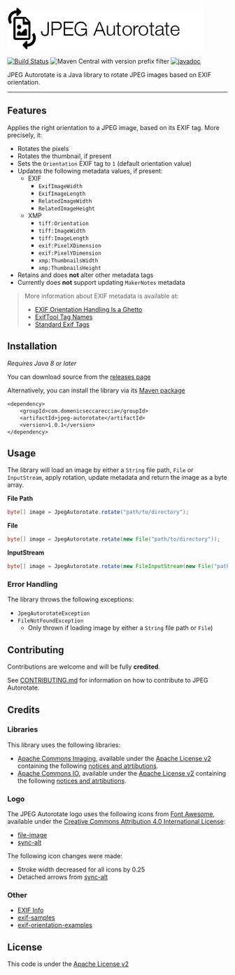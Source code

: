 ![Logo](logo.png)

[![Build Status](https://travis-ci.com/domsec/jpeg-autorotate.svg?token=c6xYTBupNRzyRLh2QynN&branch=master)](https://travis-ci.com/domsec/jpeg-autorotate)
![Maven Central with version prefix filter](https://img.shields.io/maven-central/v/com.domenicseccareccia/jpeg-autorotate/1.0.1)
[![javadoc](https://javadoc.io/badge2/com.domenicseccareccia/jpeg-autorotate/1.0.1/javadoc.svg)](https://javadoc.io/doc/com.domenicseccareccia/jpeg-autorotate/1.0.1)

JPEG Autorotate is a Java library to rotate JPEG images based on EXIF orientation.

---

## Features

Applies the right orientation to a JPEG image, based on its EXIF tag. More precisely, it:
- Rotates the pixels
- Rotates the thumbnail, if present
- Sets the `Orientation` EXIF tag to `1` (default orientation value)
- Updates the following metadata values, if present:
    - EXIF
        - `ExifImageWidth`
        - `ExifImageLength`
        - `RelatedImageWidth`
        - `RelatedImageHeight`
    - XMP
        - `tiff:Orientation`
        - `tiff:ImageWidth`
        - `tiff:ImageLength`
        - `exif:PixelXDimension`
        - `exif:PixelYDimension`
        - `xmp:ThumbnailsWidth`
        - `xmp:ThumbnailsHeight`
- Retains and does **not** alter other metadata tags
- Currently does **not** support updating `MakerNotes` metadata

> More information about EXIF metadata is available at:
> - [EXIF Orientation Handling Is a Ghetto](https://www.daveperrett.com/articles/2012/07/28/exif-orientation-handling-is-a-ghetto/)
> - [ExifTool Tag Names](https://exiftool.org/TagNames/)
> - [Standard Exif Tags](https://www.exiv2.org/tags.html)

## Installation

*Requires Java 8 or later*

You can download source from the [releases page](https://github.com/domsec/jpeg-autorotate/releases)

Alternatively, you can install the library via its [Maven package](https://search.maven.org/search?q=g:com.domenicseccareccia%20AND%20a:jpeg-autorotate)

```
<dependency>
    <groupId>com.domenicseccareccia</groupId>
    <artifactId>jpeg-autorotate</artifactId>
    <version>1.0.1</version>
</dependency>
```

## Usage

The library will load an image by either a `String` file path, `File` or `InputStream`, apply rotation, update metadata and return the image as a byte array.

**File Path**
```java
byte[] image = JpegAutorotate.rotate("path/to/directory");
```

**File**
        
```java
byte[] image = JpegAutorotate.rotate(new File("path/to/directory"));
```

**InputStream**
        
```java
byte[] image = JpegAutorotate.rotate(new FileInputStream(new File("path/to/directory")));
```

### Error Handling

The library throws the following exceptions:
- `JpegAutorotateException`
- `FileNotFoundException`
    - Only thrown if loading image by either a `String` file path or `File`)

## Contributing

Contributions are welcome and will be fully **credited**.

See [CONTRIBUTING.md](CONTRIBUTING.md) for information on how to contribute to JPEG Autorotate.

## Credits

### Libraries

This library uses the following libraries:
- [Apache Commons Imaging](https://github.com/apache/commons-imaging), available under the [Apache License v2](https://www.apache.org/licenses/LICENSE-2.0) containing the following [notices and atrtibutions](https://github.com/apache/commons-imaging/blob/master/NOTICE.txt).
- [Apache Commons IO](https://github.com/apache/commons-io), available under the [Apache License v2](https://www.apache.org/licenses/LICENSE-2.0) containing the following [notices and atrtibutions](https://github.com/apache/commons-io/blob/master/NOTICE.txt).

### Logo

The JPEG Autorotate logo uses the following icons from [Font Awesome](https://fontawesome.com/), available under the [Creative Commons Attribution 4.0 International License](https://creativecommons.org/licenses/by/4.0/):
- [file-image](https://fontawesome.com/icons/file-image?style=regular)
- [sync-alt](https://fontawesome.com/icons/sync-alt?style=solid)

The following icon changes were made:
- Stroke width decreased for all icons by 0.25
- Detached arrows from [sync-alt](https://fontawesome.com/icons/sync-alt?style=solid)

### Other

- [EXIF Info](https://exifinfo.org/)
- [exif-samples](https://github.com/ianare/exif-samples)
- [exif-orientation-examples](https://github.com/recurser/exif-orientation-examples)

## License

This code is under the [Apache License v2](LICENSE)
